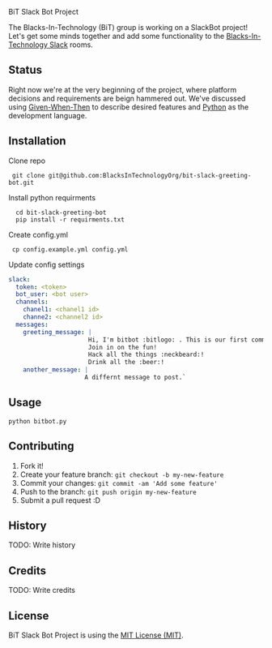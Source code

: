 BiT Slack Bot Project

The Blacks-In-Technology (BiT) group is working on a SlackBot project! Let's get
some minds together and add some functionality to the [Blacks-In-Technology Slack](http://blacksintechnology.slack.com)
rooms.

## Status

Right now we're at the very beginning of the project, where platform decisions and
requirements are beign hammered out. We've discussed using [Given-When-Then](https://en.wikipedia.org/wiki/Given-When-Then) to describe desired features and [Python](https://www.python.org/) as the development language.

## Installation

Clone repo

```
 git clone git@github.com:BlacksInTechnologyOrg/bit-slack-greeting-bot.git
```

Install python requirments

```
  cd bit-slack-greeting-bot
  pip install -r requirments.txt
```

Create config.yml

```
 cp config.example.yml config.yml

```

Update config settings

````yaml
slack:
  token: <token>
  bot_user: <bot user>
  channels:
    chanel1: <chanel1 id>
    channe2: <channel2 id>
  messages:
    greeting_message: |
                      Hi, I'm bitbot :bitlogo: . This is our first community coding project!
                      Join in on the fun!
                      Hack all the things :neckbeard:!
                      Drink all the :beer:!
    another_message: |
                     A differnt message to post.`
````

## Usage

```
python bitbot.py
```

## Contributing

1. Fork it!
2. Create your feature branch: `git checkout -b my-new-feature`
3. Commit your changes: `git commit -am 'Add some feature'`
4. Push to the branch: `git push origin my-new-feature`
5. Submit a pull request :D

## History

TODO: Write history

## Credits

TODO: Write credits

## License

BiT Slack Bot Project is using the [MIT License (MIT)](LICENSE.txt).

